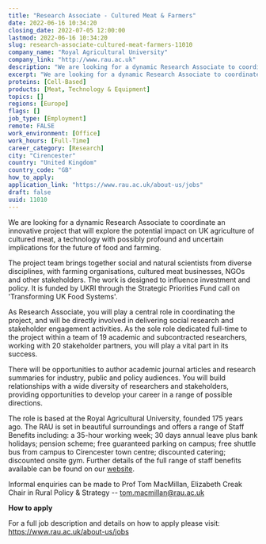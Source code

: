 ```yaml
---
title: "Research Associate - Cultured Meat & Farmers"
date: 2022-06-16 10:34:20
closing_date: 2022-07-05 12:00:00
lastmod: 2022-06-16 10:34:20
slug: research-associate-cultured-meat-farmers-11010
company_name: "Royal Agricultural University"
company_link: "http://www.rau.ac.uk"
description: "We are looking for a dynamic Research Associate to coordinate an innovative project that will explore the potential impact on UK agriculture of cultured meat, a technology with possibly profound and uncertain implications for the future of food and farming.The project team brings together social and natural scientists from diverse disciplines, with farming organisations, cultured meat businesses, NGOs and other stakeholders. The work is designed to influence investment and policy. It is funded by UKRI through the Strategic Priorities Fund call on ‘Transforming UK Food Systems’."
excerpt: "We are looking for a dynamic Research Associate to coordinate an innovative project that will explore the potential impact on UK agriculture of cultured meat, a technology with possibly profound and uncertain implications for the future of food and farming.The project team brings together social and natural scientists from diverse disciplines, with farming organisations, cultured meat businesses, NGOs and other stakeholders. The work is designed to influence investment and policy. It is funded by UKRI through the Strategic Priorities Fund call on ‘Transforming UK Food Systems’."
proteins: [Cell-Based]
products: [Meat, Technology & Equipment]
topics: []
regions: [Europe]
flags: []
job_type: [Employment]
remote: FALSE
work_environment: [Office]
work_hours: [Full-Time]
career_category: [Research]
city: "Cirencester"
country: "United Kingdom"
country_code: "GB"
how_to_apply: 
application_link: "https://www.rau.ac.uk/about-us/jobs"
draft: false
uuid: 11010
---
```

We are looking for a dynamic Research Associate to coordinate an
innovative project that will explore the potential impact on UK
agriculture of cultured meat, a technology with possibly profound and
uncertain implications for the future of food and farming.

The project team brings together social and natural scientists from
diverse disciplines, with farming organisations, cultured meat
businesses, NGOs and other stakeholders. The work is designed to
influence investment and policy. It is funded by UKRI through the
Strategic Priorities Fund call on 'Transforming UK Food Systems'.

As Research Associate, you will play a central role in coordinating the
project, and will be directly involved in delivering social research and
stakeholder engagement activities. As the sole role dedicated full-time
to the project within a team of 19 academic and subcontracted
researchers, working with 20 stakeholder partners, you will play a vital
part in its success.

There will be opportunities to author academic journal articles and
research summaries for industry, public and policy audiences. You will
build relationships with a wide diversity of researchers and
stakeholders, providing opportunities to develop your career in a range
of possible directions.

The role is based at the Royal Agricultural University, founded 175
years ago. The RAU is set in beautiful surroundings and offers a range
of Staff Benefits including: a 35-hour working week; 30 days annual
leave plus bank holidays; pension scheme; free guaranteed parking on
campus; free shuttle bus from campus to Cirencester town centre;
discounted catering; discounted onsite gym. Further details of the full
range of staff benefits available can be found on our
[website](https://www.rau.ac.uk/about/jobs/benefits-working-us).

Informal enquiries can be made to Prof Tom MacMillan, Elizabeth Creak
Chair in Rural Policy & Strategy -- <tom.macmillan@rau.ac.uk>


**How to apply**


For a full job description and details on how to apply please visit:
<https://www.rau.ac.uk/about-us/jobs>
